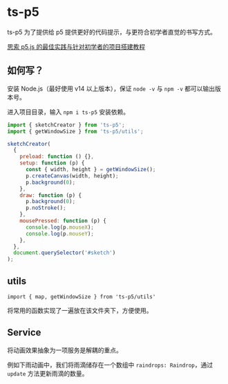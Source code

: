 # ts-p5

ts-p5 为了提供给 p5 提供更好的代码提示，与更符合初学者直觉的书写方式。

[思索 p5.js 的最佳实践与针对初学者的项目搭建教程](https://www.cnblogs.com/xhyccc/p/14157653.html)

## 如何写？

安装 Node.js（最好使用 v14 以上版本），保证 `node -v` 与 `npm -v` 都可以输出版本号。

进入项目目录，输入 `npm i ts-p5` 安装依赖。

```js
import { sketchCreator } from 'ts-p5';
import { getWindowSize } from 'ts-p5/utils';

sketchCreator(
  {
    preload: function () {},
    setup: function (p) {
      const { width, height } = getWindowSize();
      p.createCanvas(width, height);
      p.background(0);
    },
    draw: function (p) {
      p.background(0);
      p.noStroke();
    },
    mousePressed: function (p) {
      console.log(p.mouseX);
      console.log(p.mouseY);
    },
  },
  document.querySelector('#sketch')
);
```

## utils

`import { map, getWindowSize } from 'ts-p5/utils'`

将常用的函数实现了一遍放在该文件夹下，方便使用。

## Service

将动画效果抽象为一项服务是解耦的重点。

例如下雨动画中，我们将雨滴储存在一个数组中 `raindrops: Raindrop`，通过 `update` 方法更新雨滴的数量。
